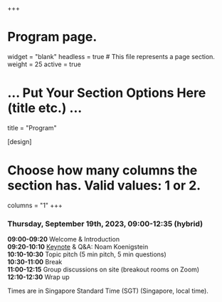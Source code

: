 +++
# Program page.
widget = "blank"
headless = true  # This file represents a page section.
weight = 25
active = true 

# ... Put Your Section Options Here (title etc.) ...
title = "Program"

[design]
  # Choose how many columns the section has. Valid values: 1 or 2.
  columns = "1"
+++

<!-- Please watch the [videos](videos)  of the accepted papers *before* the workshop takes place. There will be no time at the workshop to view videos, instead we will focus on discussion and active participation. -->

### Thursday, September 19th, 2023, 09:00-12:35 (hybrid)

**09:00-09:20** Welcome & Introduction  
**09:20-10:10** [Keynote](#keynote) & Q&A: Noam Koenigstein  
**10:10-10:30** Topic pitch (5 min pitch, 5 min questions)  
**10:30-11:00** Break  
**11:00-12:15** Group discussions on site (breakout rooms on Zoom)  
**12:10-12:30** Wrap up  


Times are in Singapore Standard Time (SGT) (Singapore, local time).

